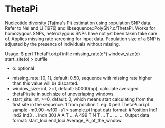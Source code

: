 # ThetaPi
Nucleotide diversity (Tajima's Pi) estimation using population SNP data. Refer to Nei and Li (1979) and libsequence::PolySNP.c/ThetaPi.
  Works for homozygous SNPs, heterozygous SNPs have not yet been taken take care of.
  Applies missing rate screening for input data. Population size of a SNP is adjusted by the presence of individuals without missing.


Usage: $ perl ThetaPi.ori.pl infile missing_rate(o*) window_size(o) start_site(o) > outfile
  * o: optional
  - missing_rate: [0, 1], default: 0.50, sequence with missing rate higher than this value will be discarted.
  - window_size: int, >=1, default: 50000(bp), calculate averaged thetaPi/site in such size of unoverlaping windows.
  - start_site: int, >=0, default: 0, which means start calculating from the first site in the sequence. 1 from position 1.
eg: \$ perl ThetaPi.ori.pl sample -m0.90 -w100 -s1 > sample.pi
Input data format:
  #Position Ind1 Ind2 Ind3 ... Indn
  303 A A T ... A
  499 T N T ... T
  ... ...
  ...
 Output data format: start_loci end_loci Average_Pi_of_the_window

